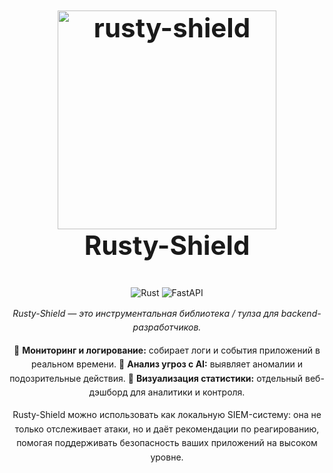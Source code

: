 <h1 align="center" style="font-size: 3em; font-weight: bold; margin: 1em 0;">
  <a name="logo">
    <img src="pictures/icon.png" alt="rusty-shield" style="width:350px; height:350px;"/>
  </a>
  <br />
  <strong>Rusty-Shield</strong>
</h1>

<div align="center" style="margin-bottom: 1em;">

  ![Rust](https://img.shields.io/badge/Rust-000000?logo=rust&logoColor=white)
  ![FastAPI](https://img.shields.io/badge/FastAPI-009688?logo=fastapi&logoColor=white)

</div>

<div align="center" style="max-width: 800px; margin: auto; line-height: 1.6;">
  <p><em>Rusty-Shield — это инструментальная библиотека / тулза для backend-разработчиков.</em></p>
  
  <p>
    🔹 <strong>Мониторинг и логирование:</strong> собирает логи и события приложений в реальном времени.  
    🔹 <strong>Анализ угроз с AI:</strong> выявляет аномалии и подозрительные действия.  
    🔹 <strong>Визуализация статистики:</strong> отдельный веб-дэшборд для аналитики и контроля.
  </p>
  
  <p>
    Rusty-Shield можно использовать как локальную SIEM-систему: она не только отслеживает атаки, 
    но и даёт рекомендации по реагированию, помогая поддерживать безопасность ваших приложений на высоком уровне.
  </p>
</div>
